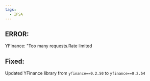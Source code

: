 ```yaml
---
tags:
  - IPSA
---
```

## ERROR:

YFinance: "Too many requests.Rate limited

## Fixed:

Updated YFinance library from `yfinance==0.2.50` to `yfinance==0.2.54`
